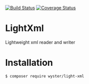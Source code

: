 [![Build Status](https://travis-ci.org/wyster/LightXml.svg?branch=master)](https://travis-ci.org/wyster/LightXml)
[![Coverage Status](https://coveralls.io/repos/wyster/LightXml/badge.svg?branch=master&service=github)](https://coveralls.io/github/wyster/LightXml?branch=master)

LightXml
========
Lightweight xml reader and writer

Installation
========
```
$ composer require wyster/light-xml
```